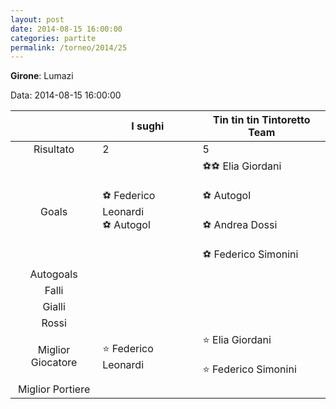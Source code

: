 ```yaml
---
layout: post
date: 2014-08-15 16:00:00
categories: partite
permalink: /torneo/2014/25
---
```

**Girone**: Lumazi

Data: 2014-08-15 16:00:00

| | I sughi | Tin tin tin Tintoretto Team |
|:-----:|-----|-----|
Risultato|2|5
Goals|⚽ Federico Leonardi<br/>⚽   Autogol|⚽⚽ Elia Giordani<br/><br/>⚽   Autogol<br/><br/>⚽ Andrea Dossi<br/><br/>⚽ Federico Simonini<br/>
Autogoals||
Falli||
Gialli||
Rossi||
Miglior Giocatore|⭐ Federico Leonardi<br/>|⭐ Elia Giordani<br/><br/>⭐ Federico Simonini<br/>
Miglior Portiere||